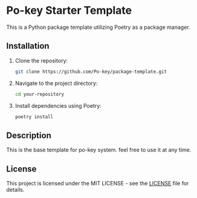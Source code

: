 # Po-key Starter Template

This is a Python package template utilizing Poetry as a package manager.

## Installation

1. Clone the repository:

   ```bash
   git clone https://github.com/Po-key/package-template.git
   ```

2. Navigate to the project directory:

   ```bash
   cd your-repository
   ```

3. Install dependencies using Poetry:
   ```bash
   poetry install
   ```

## Description

This is the base template for po-key system. feel free to use it at any time.

## License

This project is licensed under the MIT LICENSE - see the [LICENSE](LICENSE) file for details.
